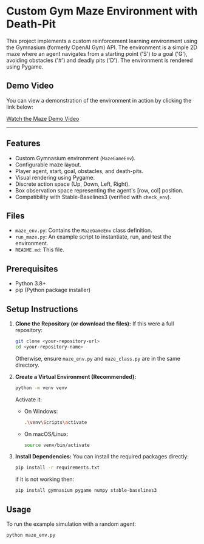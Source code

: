 # Custom Gym Maze Environment with Death-Pit

This project implements a custom reinforcement learning environment using the Gymnasium (formerly OpenAI Gym) API. The environment is a simple 2D maze where an agent navigates from a starting point ('S') to a goal ('G'), avoiding obstacles ('#') and deadly pits ('D'). The environment is rendered using Pygame.

## Demo Video

You can view a demonstration of the environment in action by clicking the link below:

[Watch the Maze Demo Video](/Demo.mp4)

---

## Features

*   Custom Gymnasium environment (`MazeGameEnv`).
*   Configurable maze layout.
*   Player agent, start, goal, obstacles, and death-pits.
*   Visual rendering using Pygame.
*   Discrete action space (Up, Down, Left, Right).
*   Box observation space representing the agent's [row, col] position.
*   Compatibility with Stable-Baselines3 (verified with `check_env`).

## Files

*   `maze_env.py`: Contains the `MazeGameEnv` class definition.
*   `run_maze.py`: An example script to instantiate, run, and test the environment.
*   `README.md`: This file.

## Prerequisites

*   Python 3.8+
*   pip (Python package installer)

## Setup Instructions

1.  **Clone the Repository (or download the files):**
    If this were a full repository:
    ```bash
    git clone <your-repository-url>
    cd <your-repository-name>
    ```
    Otherwise, ensure `maze_env.py` and `maze_class.py` are in the same directory.

2.  **Create a Virtual Environment (Recommended):**
    ```bash
    python -m venv venv
    ```
    Activate it:
    *   On Windows:
        ```bash
        .\venv\Scripts\activate
        ```
    *   On macOS/Linux:
        ```bash
        source venv/bin/activate
        ```

3.  **Install Dependencies:**
    You can install the required packages directly:

    ```bash
    pip install -r requirements.txt
    ```
    if it is not working then:
     ```bash
    pip install gymnasium pygame numpy stable-baselines3
    ```


## Usage

To run the example simulation with a random agent:

```bash
python maze_env.py